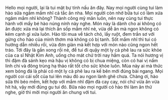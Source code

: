 Hello mọi người, lại là tui mặt bự tính nấu ăn đây. Nay mọi người cùng tui làm hào sữa ngâm mắm nhĩ cả tắc ăn nha. Mọi người còn nhớ bữa tui có làm xứa ngâm mắm nhĩ không? Thành công mỹ mãn luôn, nên nay cùng tui thực hành với mấy bé hào núng nính này nghe. Món này là dành cho ai không có ăn được xứa mà lại thích ăn sốp mắm nhĩ nè, vừa dễ ăn mà ngon không có kém cạnh gì xứa luôn. Hào tôi mua về tách chỏ, lấy ruột, đem trần sơ với gừng cho hào của mình thơm mà không có bị tanh. Sốt mắm nhĩ thì tui có hướng dẫn nhiều rồi, vừa đơn giản mà kết hợp với món nào cũng ngon hết tráo. Tới đây là gần xong rồi nè, để tui đi quậy một ly cà phê lau ra sức khỏe của ca sĩ Nhật Kim Anh, uống cho mát chứ trời nay hầm quá. Ta nói hương vị thì đậm đà sánh kẹo mà hậu vị không có bị chua miệng, còn có hai vị nấm linh chi và đông trùng hạ thảo rất tốt cho sức khỏe luôn. Mùa này ai mà thức xem bóng đá là phải có một ly cà phê lau ra kế bên mới đúng bài ngang. Mọi người coi cái sốt của tui lên màu đỏ au ngon lành ghê chưa. Chàng ơi, hào sữa thì béo mềm, kết hợp với mắm nhĩ đậm đà cay cay, nói chứ vừa ăn vừa hít hà, vậy mới đúng gu tui đó. Bữa nào mọi người có hào thì làm ăn thử nghe, giờ thì mời mọi người ăn chung với tui.